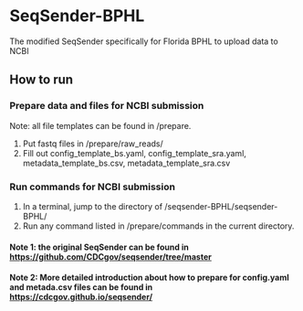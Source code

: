 # SeqSender-BPHL
The modified SeqSender specifically for Florida BPHL to upload data to NCBI
## How to run
### Prepare data and files for NCBI submission
Note: all file templates can be found in /prepare.      
1) Put fastq files in /prepare/raw_reads/        
2) Fill out config_template_bs.yaml, config_template_sra.yaml, metadata_template_bs.csv, metadata_template_sra.csv
### Run commands for NCBI submission
1) In a terminal, jump to the directory of /seqsender-BPHL/seqsender-BPHL/
2) Run any command listed in /prepare/commands in the current directory.

#### Note 1: the original SeqSender can be found in https://github.com/CDCgov/seqsender/tree/master
#### Note 2: More detailed introduction about how to prepare for config.yaml and metada.csv files can be found in https://cdcgov.github.io/seqsender/
